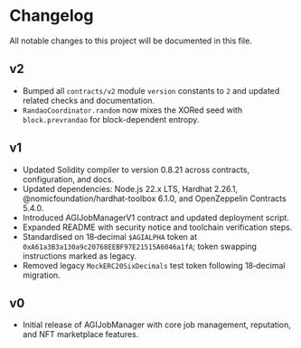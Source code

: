 # Changelog

All notable changes to this project will be documented in this file.

## v2
- Bumped all `contracts/v2` module `version` constants to `2` and updated related checks and documentation.
- `RandaoCoordinator.random` now mixes the XORed seed with `block.prevrandao` for block-dependent entropy.

## v1
- Updated Solidity compiler to version 0.8.21 across contracts, configuration, and docs.
- Updated dependencies: Node.js 22.x LTS, Hardhat 2.26.1, @nomicfoundation/hardhat-toolbox 6.1.0, and OpenZeppelin Contracts 5.4.0.
- Introduced AGIJobManagerV1 contract and updated deployment script.
- Expanded README with security notice and toolchain verification steps.
- Standardised on 18‑decimal `$AGIALPHA` token at `0xA61a3B3a130a9c20768EEBF97E21515A6046a1fA`; token swapping instructions marked as legacy.
- Removed legacy `MockERC20SixDecimals` test token following 18‑decimal migration.

## v0
- Initial release of AGIJobManager with core job management, reputation, and NFT marketplace features.
